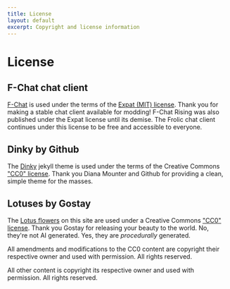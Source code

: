 ```yaml
---
title: License
layout: default
excerpt: Copyright and license information
---
```

# License

## F-Chat chat client
[F-Chat](https://github.com/f-list/exported) is used under the terms of the [Expat (MIT) license](https://github.com/f-list/exported/blob/master/LICENSE). Thank you for making a stable chat client available for modding! F-Chat Rising was also published under the Expat license until its demise. The Frolic chat client continues under this license to be free and accessible to everyone.

## Dinky by Github
The [Dinky](https://github.com/pages-themes/dinky) jekyll theme is used under the terms of the Creative Commons ["CC0" license](https://creativecommons.org/publicdomain/zero/1.0/). Thank you Diana Mounter and Github for providing a clean, simple theme for the masses.

## Lotuses by Gostay
The [Lotus flowers](https://opengameart.org/content/lotus-flowers) on this site are used under a Creative Commons ["CC0" license](https://creativecommons.org/publicdomain/zero/1.0/). Thank you Gostay for releasing your beauty to the world. No, they're not AI generated. Yes, they are _procedurally_ generated.

All amendments and modifications to the CC0 content are copyright their respective owner and used with permission. All rights reserved.

All other content is copyright its respective owner and used with permission. All rights reserved.
